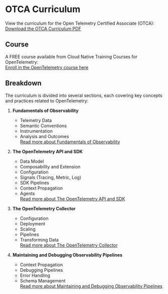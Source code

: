 # OTCA Curriculum

View the curriculum for the Open Telemetry Certified Associate (OTCA):  
[Download the OTCA Curriculum PDF](https://github.com/cncf/curriculum/blob/master/OTCA_Curriculum.pdf)

## Course

A FREE course available from Cloud Native Training Courses for OpenTelemetry:  
[Enroll in the OpenTelemetry course here](https://www.cncf.io/training/courses/?_sft_lf-project=opentelemetry)

## Breakdown

The curriculum is divided into several sections, each covering key concepts and practices related to OpenTelemetry:

1. **Fundamentals of Observability**  
    - Telemetry Data  
    - Semantic Conventions  
    - Instrumentation  
    - Analysis and Outcomes  
    [Read more about Fundamentals of Observability](fundamentals.md)

2. **The OpenTelemetry API and SDK**  
    - Data Model  
    - Composability and Extension  
    - Configuration  
    - Signals (Tracing, Metric, Log)  
    - SDK Pipelines  
    - Context Propagation  
    - Agents  
    [Read more about The OpenTelemetry API and SDK](otel-api-sdk.md)

3. **The OpenTelemetry Collector**  
    - Configuration  
    - Deployment  
    - Scaling  
    - Pipelines  
    - Transforming Data  
    [Read more about The OpenTelemetry Collector](otel-collector.md)

4. **Maintaining and Debugging Observability Pipelines**  
    - Context Propagation  
    - Debugging Pipelines  
    - Error Handling  
    - Schema Management  
    [Read more about Maintaining and Debugging Observability Pipelines](pipeline.md)